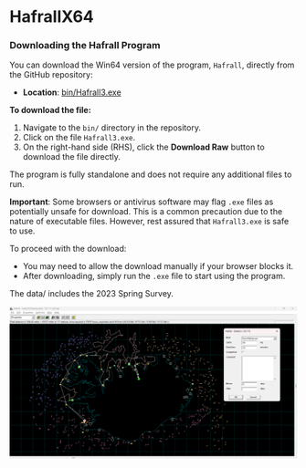 # HafrallX64

### Downloading the Hafrall Program

You can download the Win64 version of the program, `Hafrall`, directly from the GitHub repository:

- **Location**: [bin/Hafrall3.exe](https://github.com/tprunarsson/HafrallX64/blob/main/bin/Hafrall3.exe)

**To download the file:**
1. Navigate to the `bin/` directory in the repository.
2. Click on the file `Hafrall3.exe`.
3. On the right-hand side (RHS), click the **Download Raw** button to download the file directly.

The program is fully standalone and does not require any additional files to run.

**Important**: Some browsers or antivirus software may flag `.exe` files as potentially unsafe for download. This is a common precaution due to the nature of executable files. However, rest assured that `Hafrall3.exe` is safe to use.

To proceed with the download:
- You may need to allow the download manually if your browser blocks it.
- After downloading, simply run the `.exe` file to start using the program.


The data/ includes the 2023 Spring Survey.

![see screenshot](images/screenshot.png)
